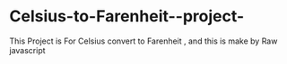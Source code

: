 # Celsius-to-Farenheit--project-
This Project is For Celsius  convert to Farenheit , and this is make by Raw javascript
